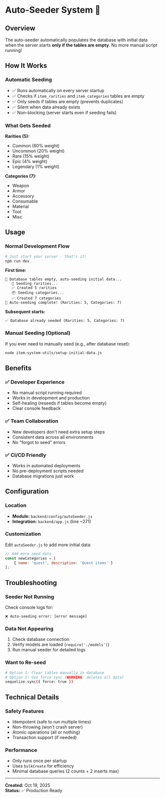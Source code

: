 # Auto-Seeder System 🌱

## Overview
The auto-seeder automatically populates the database with initial data when the server starts **only if the tables are empty**. No more manual script running!

## How It Works

### Automatic Seeding
- ✅ Runs automatically on every server startup
- ✅ Checks if `item_rarities` and `item_categories` tables are empty
- ✅ Only seeds if tables are empty (prevents duplicates)
- ✅ Silent when data already exists
- ✅ Non-blocking (server starts even if seeding fails)

### What Gets Seeded

**Rarities (5):**
- Common (60% weight)
- Uncommon (20% weight)
- Rare (15% weight)
- Epic (4% weight)
- Legendary (1% weight)

**Categories (7):**
- Weapon
- Armor
- Accessory
- Consumable
- Material
- Tool
- Misc

## Usage

### Normal Development Flow
```bash
# Just start your server - that's it!
npm run dev
```

**First time:**
```
🌱 Database tables empty, auto-seeding initial data...
   🎯 Seeding rarities...
   ✅ Created 5 rarities
   📦 Seeding categories...
   ✅ Created 7 categories
🎉 Auto-seeding complete! (Rarities: 5, Categories: 7)
```

**Subsequent starts:**
```
✅ Database already seeded (Rarities: 5, Categories: 7)
```

### Manual Seeding (Optional)
If you ever need to manually seed (e.g., after database reset):
```bash
node item-system-utils/setup-initial-data.js
```

## Benefits

### ✅ Developer Experience
- No manual script running required
- Works in development and production
- Self-healing (reseeds if tables become empty)
- Clear console feedback

### ✅ Team Collaboration
- New developers don't need extra setup steps
- Consistent data across all environments
- No "forgot to seed" errors

### ✅ CI/CD Friendly
- Works in automated deployments
- No pre-deployment scripts needed
- Database migrations just work

## Configuration

### Location
- **Module:** `backend/config/autoSeeder.js`
- **Integration:** `backend/app.js` (line ~271)

### Customization
Edit `autoSeeder.js` to add more initial data:
```javascript
// Add more seed data
const newCategories = [
    { name: 'quest', description: 'Quest items' }
];
```

## Troubleshooting

### Seeder Not Running
Check console logs for:
```
❌ Auto-seeding error: [error message]
```

### Data Not Appearing
1. Check database connection
2. Verify models are loaded (`require('./models')`)
3. Run manual seeder for detailed logs

### Want to Re-seed
```bash
# Option 1: Clear tables manually in database
# Option 2: Use force sync (WARNING: deletes all data)
sequelize.sync({ force: true })
```

## Technical Details

### Safety Features
- Idempotent (safe to run multiple times)
- Non-throwing (won't crash server)
- Atomic operations (all or nothing)
- Transaction support (if needed)

### Performance
- Only runs once per startup
- Uses `bulkCreate` for efficiency
- Minimal database queries (2 counts + 2 inserts max)

---

**Created:** Oct 19, 2025  
**Status:** ✅ Production Ready

